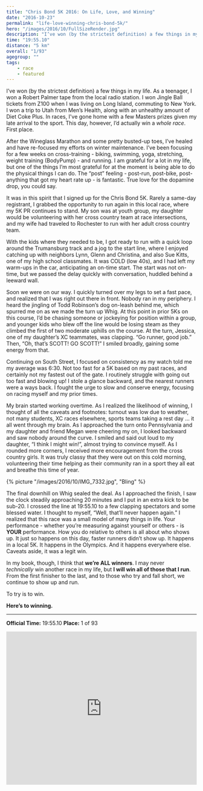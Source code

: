 ```yaml
---
title: "Chris Bond 5K 2016: On Life, Love, and Winning"
date: "2016-10-23"
permalink: "life-love-winning-chris-bond-5k/"
hero: "/images/2016/10/FullSizeRender.jpg"
description: "I’ve won (by the strictest definition) a few things in my life. In races, I've gone home with a few Masters prizes given my late arrival to the sport. This day, however, I’d actually win a whole race. First place."
time: "19:55.10"
distance: "5 km"
overall: "1/93"
agegroup: ""
tags:
    - race
    - featured
---
```


I’ve won (by the strictest definition) a few things in my life. As a teenager, I won a Robert Palmer tape from the local radio station. I won Jingle Ball tickets from Z100 when I was living on Long Island, commuting to New York. I won a trip to Utah from Men’s Health, along with an unhealthy amount of Diet Coke Plus. In races, I've gone home with a few Masters prizes given my late arrival to the sport. This day, however, I’d actually win a _whole race_. First place.

After the Wineglass Marathon and some pretty busted-up toes, I’ve healed and have re-focused my efforts on winter maintenance. I’ve been focusing for a few weeks on cross-training - biking, swimming, yoga, stretching, weight training (BodyPump) - and running. I am grateful for a lot in my life, but one of the things I’m most grateful for at the moment is being able to do the physical things I can do. The “post” feeling - post-run, post-bike, post-anything that got my heart rate up - is fantastic. True love for the dopamine drop, you could say.

It was in this spirit that I signed up for the Chris Bond 5K. Rarely a same-day registrant, I grabbed the opportunity to run again in this local race, where my 5K PR continues to stand. My son was at youth group, my daughter would be volunteering with her cross country team at race intersections, and my wife had traveled to Rochester to run with her adult cross country team.

With the kids where they needed to be, I got ready to run with a quick loop around the Trumansburg track and a jog to the start line, where I enjoyed catching up with neighbors Lynn, Glenn and Christina, and also Sue Kitts, one of my high school classmates. It was COLD (low 40s), and I had left my warm-ups in the car, anticipating an on-time start. The start was not on-time, but we passed the delay quickly with conversation, huddled behind a leeward wall.

Soon we were on our way. I quickly turned over my legs to set a fast pace, and realized that I was right out there in front. Nobody ran in my periphery. I heard the jingling of Todd Robinson’s dog on-leash behind me, which spurred me on as we made the turn up Whig. At this point in prior 5Ks on this course, I’d be chasing someone or jockeying for position within a group, and younger kids who blew off the line would be losing steam as they climbed the first of two moderate uphills on the course. At the turn, Jessica, one of my daughter’s XC teammates, was clapping. “Go runner, good job.” Then, “Oh, that’s SCOTT! GO SCOTT!” I smiled broadly, gaining some energy from that.

Continuing on South Street, I focused on consistency as my watch told me my average was 6:30. Not too fast for a 5K based on my past races, and certainly not my fastest out of the gate. I routinely struggle with going out too fast and blowing up! I stole a glance backward, and the nearest runners were a ways back. I fought the urge to slow and conserve energy, focusing on racing myself and my prior times.

My brain started working overtime. As I realized the likelihood of winning, I thought of all the caveats and footnotes: turnout was low due to weather, not many students, XC races elsewhere, sports teams taking a rest day … it all went through my brain. As I approached the turn onto Pennsylvania and my daughter and friend Megan were cheering my on, I looked backward and saw nobody around the curve. I smiled and said out loud to my daughter, “I think I might win!”, almost trying to convince myself. As I rounded more corners, I received more encouragement from the cross country girls. It was truly classy that they were out on this cold morning, volunteering their time helping as their community ran in a sport they all eat and breathe this time of year.

{% picture "/images/2016/10/IMG_7332.jpg", "Bling" %}

The final downhill on Whig sealed the deal. As I approached the finish, I saw the clock steadily approaching 20 minutes and I put in an extra kick to be sub-20. I crossed the line at 19:55.10 to a few clapping spectators and some blessed water. I thought to myself, “Well, that’ll never happen again.” I realized that this race was a small model of many things in life. Your performance - whether you’re measuring against yourself or others - is **YOUR** performance. How you do relative to others is all about who shows up. It just so happens on this day, faster runners didn’t show up. It happens in a local 5K. It happens in the Olympics. And it happens everywhere else. Caveats aside, it was a legit win.

In my book, though, I think that **we’re ALL winners**. I may never _technically_ win another race in my life, but **I will win all of those that I run**. From the first finisher to the last, and to those who try and fall short, we continue to show up and run.

To try is to win.

**Here’s to winning.**

* * *

**Official Time:** 19:55.10 
**Place:** 1 of 93

<iframe src="https://www.strava.com/activities/753698742/embed/65eb0c52ddf8473c507a81f2374f583bd2832b06" width="100%" height="405" frameborder="0" scrolling="no"></iframe>
